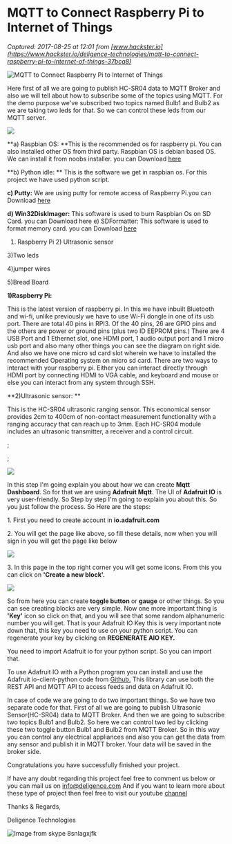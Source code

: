 # MQTT to Connect Raspberry Pi to Internet of Things

_Captured: 2017-08-25 at 12:01 from [www.hackster.io](https://www.hackster.io/deligence-technologies/mqtt-to-connect-raspberry-pi-to-internet-of-things-37bca8)_

![MQTT to Connect Raspberry Pi to Internet of Things](https://hackster.imgix.net/uploads/attachments/319755/fbq3x54j4g5aaio_medium_lbchdiTqgk.jpg?auto=compress%2Cformat&w=900&h=675&fit=min)

Here first of all we are going to publish HC-SR04 data to MQTT Broker and also we will tell about how to subscribe some of the topics using MQTT. For the demo purpose we've subscribed two topics named Bulb1 and Bulb2 as we are taking two leds for that. So we can control these leds from our MQTT server.

![](https://hackster.imgix.net/uploads/attachments/319766/screenshot_from_2017-06-29_13-08-53_7mvvSMC3Vz.png?auto=compress%2Cformat&w=680&h=510&fit=max)

**a) Raspbian OS: **This is the recommended os for raspberry pi. You can also installed other OS from third party. Raspbian OS is debian based OS. We can install it from noobs installer. you can Download [here](https://www.raspberrypi.org/downloads/)

**b) Python idle: ** This is the software we get in raspbian os. For this project we have used python script.

**c) Putty:** We are using putty for remote access of Raspberry Pi.you can Download [here](https://www.chiark.greenend.org.uk/%7Esgtatham/putty/latest.html)

**d) Win32DiskImager:** This software is used to burn Raspbian Os on SD Card. you can Download here e) SDFormatter: This software is used to format memory card. you can Download [here](https://sourceforge.net/projects/win32diskimager/)

1) Raspberry Pi 2) Ultrasonic sensor

3)Two leds

4)jumper wires

5)Bread Board

**1)Raspberry Pi:**

This is the latest version of raspberry pi. In this we have inbuilt Bluetooth and wi-fi, unlike previously we have to use Wi-Fi dongle in one of its usb port. There are total 40 pins in RPI3. Of the 40 pins, 26 are GPIO pins and the others are power or ground pins (plus two ID EEPROM pins.) There are 4 USB Port and 1 Ethernet slot, one HDMI port, 1 audio output port and 1 micro usb port and also many other things you can see the diagram on right side. And also we have one micro sd card slot wherein we have to installed the recommended Operating system on micro sd card. There are two ways to interact with your raspberry pi. Either you can interact directly through HDMI port by connecting HDMI to VGA cable, and keyboard and mouse or else you can interact from any system through SSH.

**2)Ultrasonic sensor: **

This is the HC-SR04 ultrasonic ranging sensor. This economical sensor provides 2cm to 400cm of non-contact measurement functionality with a ranging accuracy that can reach up to 3mm. Each HC-SR04 module includes an ultrasonic transmitter, a receiver and a control circuit.

;

;

![](https://hackster.imgix.net/uploads/attachments/319759/raspberrypi_NkV4i2ZJ5N.jpg?auto=compress%2Cformat&w=680&h=510&fit=max)

In this step I'm going explain you about how we can create **Mqtt Dashboard**. So for that we are using **Adafruit Mqtt**. The UI of **Adafruit IO** is very user-friendly. So Step by step I'm going to explain you about this. So you just follow the process. So Here are the steps:

1\. First you need to create account in **io.adafruit.com**

2\. You will get the page like above, so fill these details, now when you will sign in you will get the page like below

![](https://hackster.imgix.net/uploads/attachments/319764/screenshot_from_2017-06-29_15-03-19_7MItIFTiTy.png?auto=compress%2Cformat&w=680&h=510&fit=max)

3\. In this page in the top right corner you will get some icons. From this you can click on **'Create a new block'.**

![](https://hackster.imgix.net/uploads/attachments/319765/screenshot_from_2017-06-29_15-34-25_VUXPFCQOUM.png?auto=compress%2Cformat&w=680&h=510&fit=max)

So from here you can create **toggle button** or **gauge** or other things. So you can see creating blocks are very simple. Now one more important thing is **'Key'** icon so click on that, and you will see that some random alphanumeric number you will get. That is your Adafruit IO Key this is very important note down that, this key you need to use on your python script. You can regenerate your key by clicking on **REGENERATE AIO KEY.**

You need to import Adafruit io for your python script. So you can import that.

To use Adafruit IO with a Python program you can install and use the Adafruit io-client-python code from [Github.](https://github.com/adafruit/io-client-python) This library can use both the REST API and MQTT API to access feeds and data on Adafruit IO.

In case of code we are going to do two important things. So we have two separate code for that. First of all we are going to publish Ultrasonic Sensor(HC-SR04) data to MQTT Broker. And then we are going to subscribe two topics Bulb1 and Bulb2. So here we can control two led by clicking these two toggle button Bulb1 and Bulb2 from MQTT Broker. So in this way you can control any electrical appliances and also you can get the data from any sensor and publish it in MQTT broker. Your data will be saved in the broker side.

Congratulations you have successfully finished your project.

If have any doubt regarding this project feel free to comment us below or you can mail us on info@deligence.com And if you want to learn more about these type of project then feel free to visit our youtube [channel](https://www.youtube.com/channel/UCbCXleygol2xB3Q4siq_6tg)

Thanks & Regards,

Deligence Technologies

![Image from skype 8snlagxjfk](https://halckemy.s3.amazonaws.com/uploads/attachments/319771/image_from_skype_8snLAgXjfK.jpg)

